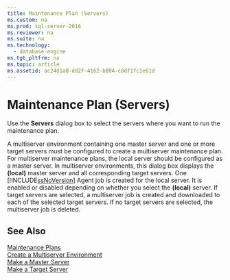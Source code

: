 ```yaml
---
title: Maintenance Plan (Servers)
ms.custom: na
ms.prod: sql-server-2016
ms.reviewer: na
ms.suite: na
ms.technology: 
  - database-engine
ms.tgt_pltfrm: na
ms.topic: article
ms.assetid: ac24d1a8-dd2f-4162-b804-c0df1fc1e61d
---
```

# Maintenance Plan (Servers)
  Use the **Servers** dialog box to select the servers where you want to run the maintenance plan.  
  
 A multiserver environment containing one master server and one or more target servers must be configured to create a multiserver maintenance plan. For multiserver maintenance plans, the local server should be configured as a master server. In multiserver environments, this dialog box displays the **\(local\)** master server and all corresponding target servers. One [!INCLUDE[ssNoVersion](../../Token\Other/ssNoVersion_md.md)] Agent job is created for the local server. It is enabled or disabled depending on whether you select the **\(local\)** server. If target servers are selected, a multiserver job is created and downloaded to each of the selected target servers. If no target servers are selected, the multiserver job is deleted.  
  
## See Also  
 [Maintenance Plans](../../Topics\TopicNameNotContainA/Maintenance-Plans.md)   
 [Create a Multiserver Environment](../Topic/Create%20a%20Multiserver%20Environment.md)   
 [Make a Master Server](../Topic/Make%20a%20Master%20Server.md)   
 [Make a Target Server](../Topic/Make%20a%20Target%20Server.md)  
  
  